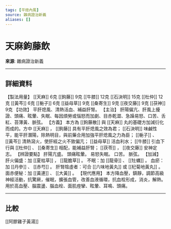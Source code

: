 ```yaml
---
tags: [平熄內風]
source: 雜病證治新義
aliases: []
---
```


# 天麻鉤藤飲

**來源**: 雜病證治新義  

---

## 詳細資料
【製法用量】 [[天麻]] 6克 [[鉤藤]] 9克 [[牛膝]] 12克 [[石決明]] 15克 [[杜仲]] 12克 [[黃芩]] 6克 [[梔子]] 6克 [[益母草]] 9克 [[桑寄生]] 9克 [[夜交藤]] 9克 [[茯神]] 9克
【功效】
平肝熄風、清熱活血、補益肝腎。
【主治】
肝陽偏亢、肝風上擾證、頭痛、眩暈、失眠、每因煩勞或惱怒而加劇、目赤乾澀、急躁易怒、口苦、舌紅、苔薄黃、脈弦。
【方義】
本方為 [[鉤藤散]] 與 [[天麻]] 丸的基礎方加減衍化而成的。方中 [[天麻]] ， [[鉤藤]] 具有平肝熄風之效為君； [[石決明]] 味鹹性平，能平肝潛陽，除熱明目，與前藥合用加強平肝熄風之力為臣； [[梔子]] 、 [[黃芩]] 清熱瀉火，使肝經之火不致偏亢； [[益母草]] 活血利水； [[牛膝]] 引血下行與 [[杜仲]] 、 [[桑寄生]] 相配，能補益肝腎； [[茯苓]] ， [[夜交藤]] 安神定志。
【辨證要點】
肝陽亢盛。
頭痛眩暈。
易怒失眠。
口苦。
脈弦。
【加減】
肝火偏盛：加 [[夏枯草]] ， [[龍膽草]] 。
不眠：加 [[龍骨]] 、 [[牡蠣]] 。
血瘀：加 [[丹參]] 、 [[赤芍]] 。
肝腎陰虛者：可合 [[六味地黃丸]] 或 [[杞菊地黃丸]] 。
面赤便秘：加 [[黃連]] 、 [[大黃]] 。
【現代應用】
本方降血壓，鎮靜，調節高級神經活動，抗驚厥，催眠，擴張血管，改善血液循環，抗血栓形成，消炎，解熱。用於高血壓、腦震盪、腦血栓、面肌痙攣、眩暈、耳鳴、頭痛。

---

## 比較
[[阿膠雞子黃湯]]
